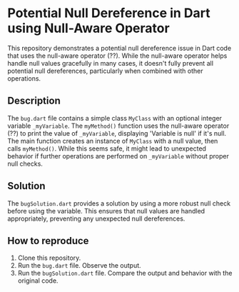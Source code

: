# Potential Null Dereference in Dart using Null-Aware Operator

This repository demonstrates a potential null dereference issue in Dart code that uses the null-aware operator (??). While the null-aware operator helps handle null values gracefully in many cases, it doesn't fully prevent all potential null dereferences, particularly when combined with other operations.

## Description

The `bug.dart` file contains a simple class `MyClass` with an optional integer variable `_myVariable`. The `myMethod()` function uses the null-aware operator (??) to print the value of `_myVariable`, displaying 'Variable is null' if it's null. The main function creates an instance of `MyClass` with a null value, then calls `myMethod()`. While this seems safe, it might lead to unexpected behavior if further operations are performed on  `_myVariable` without proper null checks.

## Solution

The `bugSolution.dart` provides a solution by using a more robust null check before using the variable. This ensures that null values are handled appropriately, preventing any unexpected null dereferences.

## How to reproduce

1. Clone this repository.
2. Run the `bug.dart` file. Observe the output.
3. Run the `bugSolution.dart` file. Compare the output and behavior with the original code.
